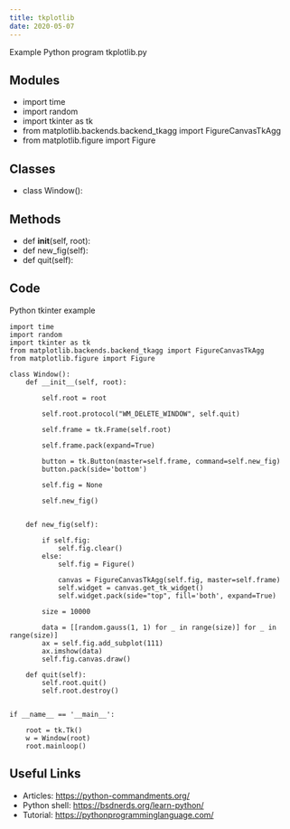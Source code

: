 ```yaml
---
title: tkplotlib
date: 2020-05-07
---
```

Example Python program tkplotlib.py

## Modules

* import time
* import random
* import tkinter as tk
* from matplotlib.backends.backend_tkagg import FigureCanvasTkAgg
* from matplotlib.figure import Figure

## Classes

* class Window():

## Methods

* def __init__(self, root):
* def new_fig(self):
* def quit(self):

## Code

Python tkinter example

    import time
    import random
    import tkinter as tk
    from matplotlib.backends.backend_tkagg import FigureCanvasTkAgg
    from matplotlib.figure import Figure
    
    class Window():
        def __init__(self, root):
    
            self.root = root
    
            self.root.protocol("WM_DELETE_WINDOW", self.quit)
    
            self.frame = tk.Frame(self.root)
    
            self.frame.pack(expand=True)
    
            button = tk.Button(master=self.frame, command=self.new_fig)
            button.pack(side='bottom')
    
            self.fig = None
    
            self.new_fig()
    
    
        def new_fig(self):
    
            if self.fig:
                self.fig.clear()
            else:
                self.fig = Figure()
    
                canvas = FigureCanvasTkAgg(self.fig, master=self.frame)
                self.widget = canvas.get_tk_widget()
                self.widget.pack(side="top", fill='both', expand=True)
    
            size = 10000
    
            data = [[random.gauss(1, 1) for _ in range(size)] for _ in range(size)]
            ax = self.fig.add_subplot(111)
            ax.imshow(data)
            self.fig.canvas.draw()
    
        def quit(self):
            self.root.quit()
            self.root.destroy()
    
    
    if __name__ == '__main__':
    
        root = tk.Tk()
        w = Window(root)
        root.mainloop()

## Useful Links

- Articles: https://python-commandments.org/
- Python shell: https://bsdnerds.org/learn-python/
- Tutorial: https://pythonprogramminglanguage.com/
